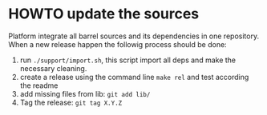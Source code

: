 # HOWTO update the sources

Platform integrate all barrel sources and its dependencies in one repository. When a 
new release happen the followig process should be done:


1. run `./support/import.sh`, this script import all deps and make the necessary cleaning.
2. create a release using the command line `make rel` and test according the readme
3. add missing files from lib: `git add lib/`
4. Tag the release: `git tag X.Y.Z` 
